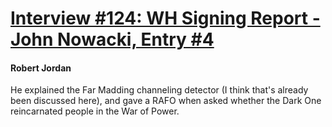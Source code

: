 # [Interview #124: WH Signing Report - John Nowacki, Entry #4](https://www.theoryland.com/intvmain.php?i=124#4)

#### Robert Jordan

He explained the Far Madding channeling detector (I think that's already been discussed here), and gave a RAFO when asked whether the Dark One reincarnated people in the War of Power.

